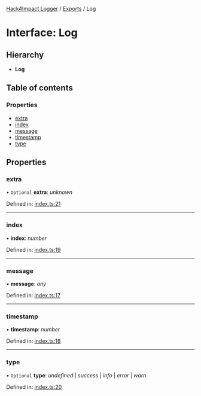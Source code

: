 [Hack4Impact Logger](https://github.com/hack4impact/logger/tree/main/docs/README.md) / [Exports](https://github.com/hack4impact/logger/tree/main/docs/modules.md) / Log

# Interface: Log

## Hierarchy

- **Log**

## Table of contents

### Properties

- [extra](https://github.com/hack4impact/logger/tree/main/docs/interfaces/log.md#extra)
- [index](https://github.com/hack4impact/logger/tree/main/docs/interfaces/log.md#index)
- [message](https://github.com/hack4impact/logger/tree/main/docs/interfaces/log.md#message)
- [timestamp](https://github.com/hack4impact/logger/tree/main/docs/interfaces/log.md#timestamp)
- [type](https://github.com/hack4impact/logger/tree/main/docs/interfaces/log.md#type)

## Properties

### extra

• `Optional` **extra**: _unknown_

Defined in: [index.ts:21](https://github.com/hack4impact/logger/blob/4520681/src/index.ts#L21)

---

### index

• **index**: _number_

Defined in: [index.ts:19](https://github.com/hack4impact/logger/blob/4520681/src/index.ts#L19)

---

### message

• **message**: _any_

Defined in: [index.ts:17](https://github.com/hack4impact/logger/blob/4520681/src/index.ts#L17)

---

### timestamp

• **timestamp**: _number_

Defined in: [index.ts:18](https://github.com/hack4impact/logger/blob/4520681/src/index.ts#L18)

---

### type

• `Optional` **type**: _undefined_ \| _success_ \| _info_ \| _error_ \| _warn_

Defined in: [index.ts:20](https://github.com/hack4impact/logger/blob/4520681/src/index.ts#L20)
